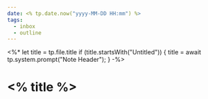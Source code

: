 ```yaml
---
date: <% tp.date.now("yyyy-MM-DD HH:mm") %>
tags:
  - inbox
  - outline
---
```

<%*
let title = tp.file.title
if (title.startsWith("Untitled")) {
  title = await tp.system.prompt("Note Header");
}
-%>
# <% title %>

